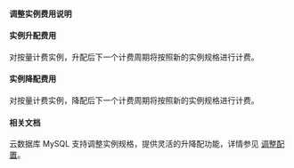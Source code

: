 #### 调整实例费用说明

#### 实例升配费用

对按量计费实例，升配后下一个计费周期将按照新的实例规格进行计费。

#### 实例降配费用

对按量计费实例，降配后下一个计费周期将按照新的实例规格进行计费。

#### 相关文档

云数据库 MySQL 支持调整实例规格，提供灵活的升降配功能，详情参见 [调整配置](.\..\04.操作指南\02.管理实例\06.调整配置.md)。

